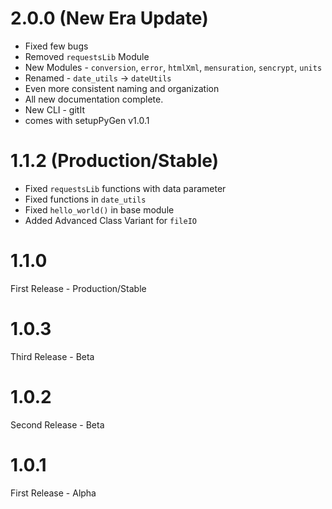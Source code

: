 # 2.0.0 (New Era Update)
- Fixed few bugs
- Removed `requestsLib` Module
- New Modules - `conversion`, `error`, `htmlXml`, `mensuration`, `sencrypt`, `units`
- Renamed - `date_utils` -> `dateUtils`
- Even more consistent naming and organization
- All new documentation complete.
- New CLI - gitIt
- comes with setupPyGen v1.0.1

# 1.1.2 (Production/Stable)
- Fixed `requestsLib` functions with data parameter
- Fixed functions in `date_utils`
- Fixed `hello_world()` in base module
- Added Advanced Class Variant for `fileIO`

# 1.1.0
First Release - Production/Stable

# 1.0.3
Third Release - Beta

# 1.0.2
Second Release - Beta

# 1.0.1
First Release - Alpha
